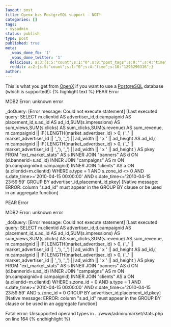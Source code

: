 ```yaml
---
layout: post
title: Openx has PostgreSQL support – NOT!
categories: []
tags:
- sysadmin
status: publish
type: post
published: true
meta:
  _wpas_done_fb: '1'
  _wpas_done_twitter: '1'
  delicious: a:3:{s:5:"count";s:1:"0";s:9:"post_tags";s:0:"";s:4:"time";s:10:"1275723775";}
  reddit: a:2:{s:5:"count";s:1:"0";s:4:"time";s:10:"1295290316";}
author: 
---
```

<p>This is what you get from <a href="http://www.openx.org/">OpenX</a> if you want to use a <a href="http://www.postgresql.org">PostgreSQL</a> database (which is supported!):
{% highlight text %}
PEAR Error </p>
<p>MDB2 Error: unknown error </p>
<p>_doQuery: [Error message: Could not execute statement]
[Last executed query: SELECT m.clientid AS advertiser_id,d.campaignid AS placement_id,s.ad_id AS ad_id,SUM(s.impressions) AS sum_views,SUM(s.clicks) AS sum_clicks,SUM(s.revenue) AS sum_revenue, m.campaignid || IF( LENGTH(market_advertiser_id) > 0, ('_' || market_advertiser_id || '_'),  '_') || ad_width || ' x ' || ad_height  AS ad_id,( m.campaignid || IF( LENGTH(market_advertiser_id) > 0, ('_' || market_advertiser_id || '_'),  '_') || ad_width || ' x ' || ad_height ) AS pkey FROM &quot;ext_market_stats&quot; AS s INNER JOIN &quot;banners&quot; AS d ON (d.bannerid=s.ad_id) INNER JOIN &quot;campaigns&quot; AS m ON (m.campaignid=d.campaignid) INNER JOIN &quot;clients&quot; AS a ON (a.clientid=m.clientid) WHERE a.type = 1 AND s.zone_id <> 0 AND s.date_time>='2010-04-15 00:00:00' AND s.date_time<='2010-04-15 23:59:59' GROUP BY advertiser_id,placement_id,pkey]
[Native message: ERROR:  column &quot;s.ad_id&quot; must appear in the GROUP BY clause or be used in an aggregate function]</p>
<p>PEAR Error</p>
<p>MDB2 Error: unknown error</p>
<p>_doQuery: [Error message: Could not execute statement]
[Last executed query: SELECT m.clientid AS advertiser_id,d.campaignid AS placement_id,s.ad_id AS ad_id,SUM(s.impressions) AS sum_views,SUM(s.clicks) AS sum_clicks,SUM(s.revenue) AS sum_revenue, m.campaignid || IF( LENGTH(market_advertiser_id) > 0, ('_' || market_advertiser_id || '_'),  '_') || ad_width || ' x ' || ad_height  AS ad_id,( m.campaignid || IF( LENGTH(market_advertiser_id) > 0, ('_' || market_advertiser_id || '_'),  '_') || ad_width || ' x ' || ad_height ) AS pkey FROM &quot;ext_market_stats&quot; AS s INNER JOIN &quot;banners&quot; AS d ON (d.bannerid=s.ad_id) INNER JOIN &quot;campaigns&quot; AS m ON (m.campaignid=d.campaignid) INNER JOIN &quot;clients&quot; AS a ON (a.clientid=m.clientid) WHERE s.zone_id = 0 AND a.type = 1 AND s.date_time>='2010-04-15 00:00:00' AND s.date_time<='2010-04-15 23:59:59' AND s.zone_id = 0 GROUP BY advertiser_id,placement_id,pkey]
[Native message: ERROR:  column &quot;s.ad_id&quot; must appear in the GROUP BY clause or be used in an aggregate function]</p>
<p>Fatal error: Unsupported operand types in .../www/admin/market/stats.php on line 164
{% endhighlight %}</p>
